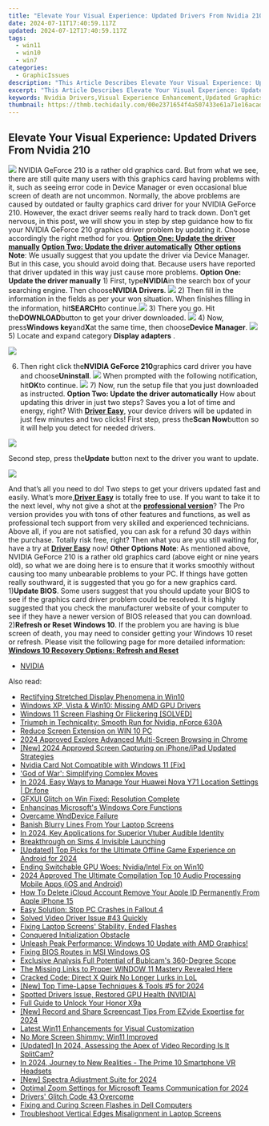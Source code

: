 ```yaml
---
title: "Elevate Your Visual Experience: Updated Drivers From Nvidia 210"
date: 2024-07-11T17:40:59.117Z
updated: 2024-07-12T17:40:59.117Z
tags:
  - win11
  - win10
  - win7
categories:
  - GraphicIssues
description: "This Article Describes Elevate Your Visual Experience: Updated Drivers From Nvidia 210"
excerpt: "This Article Describes Elevate Your Visual Experience: Updated Drivers From Nvidia 210"
keywords: Nvidia Drivers,Visual Experience Enhancement,Updated Graphics Drivers,High-Performance Graphics,Optimized Gaming Experience,Latest Drivers Release,Nvidia Graphics Card Support
thumbnail: https://thmb.techidaily.com/00e2371654f4a507433e61a71e16acad038e975f76e67d8ab6a2071887eda993.jpg
---
```


## Elevate Your Visual Experience: Updated Drivers From Nvidia 210

![](https://images.drivereasy.com/wp-content/uploads/2017/01/img_58805a8f5c151.png) NVIDIA GeForce 210 is a rather old graphics card. But from what we see, there are still quite many users with this graphics card having problems with it, such as seeing error code in Device Manager or even occasional blue screen of death are not uncommon. Normally, the above problems are caused by outdated or faulty graphics card driver for your NVIDIA GeForce 210\. However, the exact driver seems really hard to track down. Don’t get nervous, in this post, we will show you in step by step guidance how to fix your NVIDIA GeForce 210 graphics driver problem by updating it. Choose accordingly the right method for you. [**Option One: Update the driver manually**](#1) [**Option Two: Update the driver automatically**](#2) [**Other options**](#3) **Note**: We usually suggest that you update the driver via Device Manager. But in this case, you should avoid doing that. Because users have reported that driver updated in this way just cause more problems.   **Option One: Update the driver manually** 1) First, type**NVIDIA**in the search box of your searching engine. Then choose**NVIDIA Drivers**. ![](https://images.drivereasy.com/wp-content/uploads/2017/01/img_588064470ed8a.png) 2) Then fill in the information in the fields as per your won situation. When finishes filling in the information, hit**SEARCH**to continue.![](https://images.drivereasy.com/wp-content/uploads/2017/01/img_588064aea6fc3.png) 3) There you go. Hit the**DOWNLOAD**button to get your driver downloaded. ![](https://images.drivereasy.com/wp-content/uploads/2017/01/img_588064d8b7982.png) 4) Now, press**Windows key**and**X**at the same time, then choose**Device Manager**. ![](https://images.drivereasy.com/wp-content/uploads/2017/01/img_586b799d15ed0.png) 5)  Locate and expand category **Display adapters** .

![](https://images.drivereasy.com/wp-content/uploads/2017/01/img_5880674cc0d03.png)

6) Then right click the**NVIDIA GeForce 210**graphics card driver you have and choose**Uninstall**. ![](https://images.drivereasy.com/wp-content/uploads/2017/01/img_5880677fce3e1.png) When prompted with the following notification, hit**OK**to continue. ![](https://images.drivereasy.com/wp-content/uploads/2017/01/img_588067d0d7eb3.png) 7) Now, run the setup file that you just downloaded as instructed.   **Option Two: Update the driver automatically** How about updating this driver in just two steps? Saves you a lot of time and energy, right? With [**Driver Easy**](https://tools.techidaily.com/drivereasy/download/), your device drivers will be updated in just few minutes and two clicks! First step, press the**Scan Now**button so it will help you detect for needed drivers.

![](https://images.drivereasy.com/wp-content/uploads/2017/04/img_58e8a76451b83.png)

 Second step, press the**Update** button next to the driver you want to update.

![](https://images.drivereasy.com/wp-content/uploads/2017/04/img_58e8a75c9f05d.jpg)

And that’s all you need to do! Two steps to get your drivers updated fast and easily. What’s more,[**Driver Easy**](https://tools.techidaily.com/drivereasy/download/) is totally free to use. If you want to take it to the next level, why not give a shot at the [**professional version**](https://tools.techidaily.com/drivereasy/download/)? The Pro version provides you with tons of other features and functions, as well as professional tech support from very skilled and experienced technicians. Above all, if you are not satisfied, you can ask for a refund 30 days within the purchase. Totally risk free, right? Then what you are you still waiting for, have a try at [**Driver Easy**](https://tools.techidaily.com/drivereasy/download/) now!   **Other Options** **Note**: As mentioned above, NVIDIA GeForce 210 is a rather old graphics card (above eight or nine years old), so what we are doing here is to ensure that it works smoothly without causing too many unbearable problems to your PC. If things have gotten really southward, it is suggested that you go for a new graphics card. 1)**Update BIOS**. Some users suggest that you should update your BIOS to see if the graphics card driver problem could be resolved. It is highly suggested that you check the manufacturer website of your computer to see if they have a newer version of BIOS released that you can download. 2)**Refresh or Reset Windows 10**. If the problem you are having is blue screen of death, you may need to consider getting your Windows 10 reset or refresh. Please visit the following page for more detailed information: [**Windows 10 Recovery Options: Refresh and Reset**](https://tools.techidaily.com/drivereasy/download/)

* [NVIDIA](https://tools.techidaily.com/drivereasy/download/)

<ins class="adsbygoogle"
     style="display:block"
     data-ad-format="autorelaxed"
     data-ad-client="ca-pub-7571918770474297"
     data-ad-slot="1223367746"></ins>



<ins class="adsbygoogle"
     style="display:block"
     data-ad-client="ca-pub-7571918770474297"
     data-ad-slot="8358498916"
     data-ad-format="auto"
     data-full-width-responsive="true"></ins>



<span class="atpl-alsoreadstyle">Also read:</span>
<div><ul>
<li><a href="https://graphic-issues.techidaily.com/rectifying-stretched-display-phenomena-in-win10/"><u>Rectifying Stretched Display Phenomena in Win10</u></a></li>
<li><a href="https://graphic-issues.techidaily.com/windows-xp-vista-and-win10-missing-amd-gpu-drivers/"><u>Windows XP, Vista & Win10: Missing AMD GPU Drivers</u></a></li>
<li><a href="https://graphic-issues.techidaily.com/windows-11-screen-flashing-or-flickering-solved/"><u>Windows 11 Screen Flashing Or Flickering [SOLVED]</u></a></li>
<li><a href="https://graphic-issues.techidaily.com/triumph-in-technicality-smooth-run-for-nvidia-nforce-630a/"><u>Triumph in Technicality: Smooth Run for Nvidia, nForce 630A</u></a></li>
<li><a href="https://graphic-issues.techidaily.com/reduce-screen-extension-on-win-10-pc/"><u>Reduce Screen Extension on WIN 10 PC</u></a></li>
<li><a href="https://some-techniques.techidaily.com/2024-approved-explore-advanced-multi-screen-browsing-in-chrome/"><u>2024 Approved  Explore Advanced Multi-Screen Browsing in Chrome</u></a></li>
<li><a href="https://screen-mirroring-recording.techidaily.com/new-2024-approved-screen-capturing-on-iphoneipad-updated-strategies/"><u>[New] 2024 Approved  Screen Capturing on iPhone/iPad  Updated Strategies</u></a></li>
<li><a href="https://graphic-issues.techidaily.com/nvidia-card-not-compatible-with-windows-11-fix/"><u>Nvidia Card Not Compatible with Windows 11 [Fix]</u></a></li>
<li><a href="https://graphic-issues.techidaily.com/god-of-war-simplifying-complex-moves/"><u>'God of War': Simplifying Complex Moves</u></a></li>
<li><a href="https://android-location.techidaily.com/in-2024-easy-ways-to-manage-your-huawei-nova-y71-location-settings-drfone-by-drfone-virtual/"><u>In 2024, Easy Ways to Manage Your Huawei Nova Y71 Location Settings | Dr.fone</u></a></li>
<li><a href="https://graphic-issues.techidaily.com/gfxui-glitch-on-win-fixed-resolution-complete/"><u>GFXUI Glitch on Win Fixed: Resolution Complete</u></a></li>
<li><a href="https://graphic-issues.techidaily.com/enhancinas-microsofts-windows-core-functions/"><u>Enhancinas Microsoft's Windows Core Functions</u></a></li>
<li><a href="https://graphic-issues.techidaily.com/overcame-wnddevice-failure/"><u>Overcame WndDevice Failure</u></a></li>
<li><a href="https://graphic-issues.techidaily.com/banish-blurry-lines-from-your-laptop-screens/"><u>Banish Blurry Lines From Your Laptop Screens</u></a></li>
<li><a href="https://extra-support.techidaily.com/in-2024-key-applications-for-superior-vtuber-audible-identity/"><u>In 2024, Key Applications for Superior Vtuber Audible Identity</u></a></li>
<li><a href="https://graphic-issues.techidaily.com/breakthrough-on-sims-4-invisible-launching/"><u>Breakthrough on Sims 4 Invisible Launching</u></a></li>
<li><a href="https://screen-recording.techidaily.com/updated-top-picks-for-the-ultimate-offline-game-experience-on-android-for-2024/"><u>[Updated] Top Picks for the Ultimate Offline Game Experience on Android for 2024</u></a></li>
<li><a href="https://graphic-issues.techidaily.com/ending-switchable-gpu-woes-nvidiaintel-fix-on-win10/"><u>Ending Switchable GPU Woes: Nvidia/Intel Fix on Win10</u></a></li>
<li><a href="https://audio-editing.techidaily.com/2024-approved-the-ultimate-compilation-top-10-audio-processing-mobile-apps-ios-and-android/"><u>2024 Approved The Ultimate Compilation Top 10 Audio Processing Mobile Apps (iOS and Android)</u></a></li>
<li><a href="https://apple-account.techidaily.com/how-to-delete-icloud-account-remove-your-apple-id-permanently-from-apple-iphone-15-by-drfone-ios/"><u>How To Delete iCloud Account Remove Your Apple ID Permanently From Apple iPhone 15</u></a></li>
<li><a href="https://graphic-issues.techidaily.com/easy-solution-stop-pc-crashes-in-fallout-4/"><u>Easy Solution: Stop PC Crashes in Fallout 4</u></a></li>
<li><a href="https://graphic-issues.techidaily.com/solved-video-driver-issue-43-quickly/"><u>Solved Video Driver Issue #43 Quickly</u></a></li>
<li><a href="https://graphic-issues.techidaily.com/fixing-laptop-screens-stability-ended-flashes/"><u>Fixing Laptop Screens' Stability, Ended Flashes</u></a></li>
<li><a href="https://graphic-issues.techidaily.com/conquered-initialization-obstacle/"><u>Conquered Initialization Obstacle</u></a></li>
<li><a href="https://graphic-issues.techidaily.com/unleash-peak-performance-windows-10-update-with-amd-graphics/"><u>Unleash Peak Performance: Windows 10 Update with AMD Graphics!</u></a></li>
<li><a href="https://graphic-issues.techidaily.com/fixing-bios-routes-in-msi-windows-os/"><u>Fixing BIOS Routes in MSI Windows OS</u></a></li>
<li><a href="https://fox-access.techidaily.com/exclusive-analysis-full-potential-of-bublcams-360-degree-scope/"><u>Exclusive Analysis  Full Potential of Bublcam's 360-Degree Scope</u></a></li>
<li><a href="https://extra-hints.techidaily.com/the-missing-links-to-proper-window-11-mastery-revealed-here/"><u>The Missing Links to Proper WINDOW 11 Mastery Revealed Here</u></a></li>
<li><a href="https://graphic-issues.techidaily.com/cracked-code-direct-x-quirk-no-longer-lurks-in-lol/"><u>Cracked Code: Direct X Quirk No Longer Lurks in LoL</u></a></li>
<li><a href="https://screen-capture.techidaily.com/new-top-time-lapse-techniques-and-tools-5-for-2024/"><u>[New] Top Time-Lapse Techniques & Tools #5 for 2024</u></a></li>
<li><a href="https://graphic-issues.techidaily.com/spotted-drivers-issue-restored-gpu-health-nvidia/"><u>Spotted Drivers Issue, Restored GPU Health (NVIDIA)</u></a></li>
<li><a href="https://unlock-android.techidaily.com/full-guide-to-unlock-your-honor-x9a-by-drfone-android/"><u>Full Guide to Unlock Your Honor X9a</u></a></li>
<li><a href="https://screen-mirroring-recording.techidaily.com/new-record-and-share-screencast-tips-from-ezvide-expertise-for-2024/"><u>[New] Record and Share  Screencast Tips From EZvide Expertise for 2024</u></a></li>
<li><a href="https://graphic-issues.techidaily.com/latest-win11-enhancements-for-visual-customization/"><u>Latest Win11 Enhancements for Visual Customization</u></a></li>
<li><a href="https://graphic-issues.techidaily.com/no-more-screen-shimmy-win11-improved/"><u>No More Screen Shimmy: Win11 Improved</u></a></li>
<li><a href="https://video-screen-grab.techidaily.com/updated-in-2024-assessing-the-apex-of-video-recording-is-it-splitcam/"><u>[Updated] In 2024, Assessing the Apex of Video Recording  Is It SplitCam?</u></a></li>
<li><a href="https://extra-skills.techidaily.com/in-2024-journey-to-new-realities-the-prime-10-smartphone-vr-headsets/"><u>In 2024, Journey to New Realities - The Prime 10 Smartphone VR Headsets</u></a></li>
<li><a href="https://fox-links.techidaily.com/new-spectra-adjustment-suite-for-2024/"><u>[New] Spectra Adjustment Suite for 2024</u></a></li>
<li><a href="https://fox-access.techidaily.com/optimal-zoom-settings-for-microsoft-teams-communication-for-2024/"><u>Optimal Zoom Settings for Microsoft Teams Communication for 2024</u></a></li>
<li><a href="https://graphic-issues.techidaily.com/drivers-glitch-code-43-overcome/"><u>Drivers' Glitch Code 43 Overcome</u></a></li>
<li><a href="https://graphic-issues.techidaily.com/fixing-and-curing-screen-flashes-in-dell-computers/"><u>Fixing and Curing Screen Flashes in Dell Computers</u></a></li>
<li><a href="https://graphic-issues.techidaily.com/troubleshoot-vertical-edges-misalignment-in-laptop-screens/"><u>Troubleshoot Vertical Edges Misalignment in Laptop Screens</u></a></li>
</ul></div>
